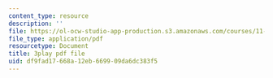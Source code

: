 ```yaml
---
content_type: resource
description: ''
file: https://ol-ocw-studio-app-production.s3.amazonaws.com/courses/11-016j-the-once-and-future-city-spring-2015/df9fad17668a12eb669909da6dc383f5_kd6ww6aPT0A.pdf
file_type: application/pdf
resourcetype: Document
title: 3play pdf file
uid: df9fad17-668a-12eb-6699-09da6dc383f5
---
```

